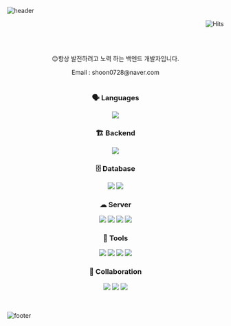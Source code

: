 ![header](https://capsule-render.vercel.app/api?type=waving&color=auto&height=200&section=header&text=Hoon's%20Hub&fontSize=50)

<div align="right">
  
![Hits](https://hits.seeyoufarm.com/api/count/incr/badge.svg?url=https://github.com/os-hoon/os-hoon.git&count_bg=%2379C83D&title_bg=%23555555&icon=github.svg&icon_color=%23E7E7E7&title=hits&edge_flat=false)

</div>

<br><br>
<div align="center">

😊항상 발전하려고 노력 하는 백엔드 개발자입니다.

Email : <hi1>shoon0728@naver.<hi2>com
<br><br>

### 🗣 Languages
<img src="https://img.shields.io/badge/Java-007396?style=flat&logo=java&logoColor=white" />

### 🏗 Backend
<img src="https://img.shields.io/badge/Spring%20Boot-6DB33F?style=flat&logo=spring-boot&logoColor=white" />

### 🗄 Database
<img src="https://img.shields.io/badge/MySQL-4479A1?style=flat&logo=mysql&logoColor=white" />
<img src="https://img.shields.io/badge/MariaDB-003545?style=flat&logo=mariadb&logoColor=white" />

### ☁ Server
<img src="https://img.shields.io/badge/AWS-232F3E?style=flat&logo=amazon-aws&logoColor=white" />
<img src="https://img.shields.io/badge/RDS-527FFF?style=flat&logo=amazon-rds&logoColor=white" />
<img src="https://img.shields.io/badge/EC2-F8991D?style=flat&logo=amazon-ec2&logoColor=white" />
<img src="https://img.shields.io/badge/Nginx-009639?style=flat&logo=nginx&logoColor=white" />

### 🔧 Tools
<img src="https://img.shields.io/badge/IntelliJ%20IDEA-000000?style=flat&logo=intellij-idea&logoColor=white" />
<img src="https://img.shields.io/badge/FileZilla-BF0000?style=flat&logo=filezilla&logoColor=white" />
<img src="https://img.shields.io/badge/Postman-FF6C37?style=flat&logo=postman&logoColor=white" />
<img src="https://img.shields.io/badge/Visual%20Studio-5C2D91?style=flat&logo=visual-studio&logoColor=white" />

### 🤝 Collaboration
<img src="https://img.shields.io/badge/Git-F05032?style=flat&logo=git&logoColor=white" />
<img src="https://img.shields.io/badge/GitHub-181717?style=flat&logo=github&logoColor=white" />
<img src="https://img.shields.io/badge/Notion-000000?style=flat&logo=notion&logoColor=white" />

</div>
<br><br>

![footer](https://capsule-render.vercel.app/api?type=waving&color=auto&height=100&section=footer)

